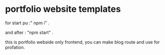 # portfolio website templates

for start pu :" npm i" .

and after : "npm start" .

this is portfolio webside only frontend, you can make blog route and use for profation.
